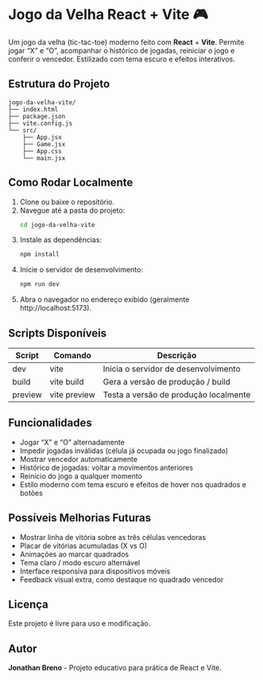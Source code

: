 # Jogo da Velha React + Vite 🎮

Um jogo da velha (tic-tac-toe) moderno feito com **React** + **Vite**.
Permite jogar “X” e “O”, acompanhar o histórico de jogadas, reiniciar o jogo e conferir o vencedor. Estilizado com tema escuro e efeitos interativos.

## Estrutura do Projeto

```
jogo-da-velha-vite/
├── index.html
├── package.json
├── vite.config.js
└── src/
    ├── App.jsx
    ├── Game.jsx
    ├── App.css
    └── main.jsx
```

## Como Rodar Localmente

1. Clone ou baixe o repositório.
2. Navegue até a pasta do projeto:
   ```bash
   cd jogo-da-velha-vite
   ```
3. Instale as dependências:
   ```bash
   npm install
   ```
4. Inicie o servidor de desenvolvimento:
   ```bash
   npm run dev
   ```
5. Abra o navegador no endereço exibido (geralmente http://localhost:5173).

## Scripts Disponíveis

| Script | Comando | Descrição |
|--------|---------|-----------|
| dev    | vite    | Inicia o servidor de desenvolvimento |
| build  | vite build | Gera a versão de produção / build |
| preview | vite preview | Testa a versão de produção localmente |

## Funcionalidades

- Jogar “X” e “O” alternadamente
- Impedir jogadas inválidas (célula já ocupada ou jogo finalizado)
- Mostrar vencedor automaticamente
- Histórico de jogadas: voltar a movimentos anteriores
- Reinício do jogo a qualquer momento
- Estilo moderno com tema escuro e efeitos de hover nos quadrados e botões

## Possíveis Melhorias Futuras

- Mostrar linha de vitória sobre as três células vencedoras
- Placar de vitórias acumuladas (X vs O)
- Animações ao marcar quadrados
- Tema claro / modo escuro alternável
- Interface responsiva para dispositivos móveis
- Feedback visual extra, como destaque no quadrado vencedor

## Licença

Este projeto é livre para uso e modificação.

## Autor

**Jonathan Breno** - Projeto educativo para prática de React e Vite.
